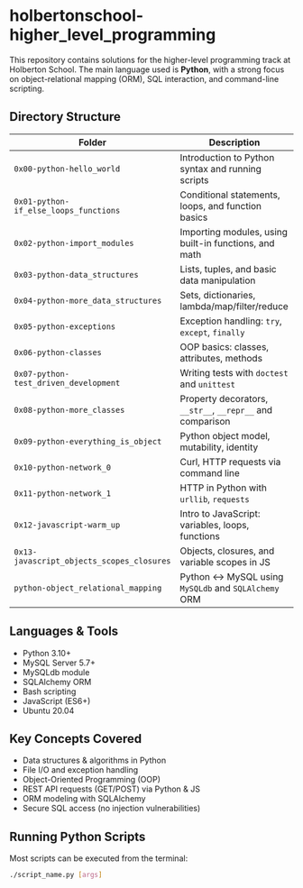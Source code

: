 # holbertonschool-higher_level_programming

This repository contains solutions for the higher-level programming track at Holberton School. The main language used is **Python**, with a strong focus on object-relational mapping (ORM), SQL interaction, and command-line scripting.

## Directory Structure

| Folder | Description |
|--------|-------------|
| `0x00-python-hello_world` | Introduction to Python syntax and running scripts |
| `0x01-python-if_else_loops_functions` | Conditional statements, loops, and function basics |
| `0x02-python-import_modules` | Importing modules, using built-in functions, and math |
| `0x03-python-data_structures` | Lists, tuples, and basic data manipulation |
| `0x04-python-more_data_structures` | Sets, dictionaries, lambda/map/filter/reduce |
| `0x05-python-exceptions` | Exception handling: `try`, `except`, `finally` |
| `0x06-python-classes` | OOP basics: classes, attributes, methods |
| `0x07-python-test_driven_development` | Writing tests with `doctest` and `unittest` |
| `0x08-python-more_classes` | Property decorators, `__str__`, `__repr__` and comparison |
| `0x09-python-everything_is_object` | Python object model, mutability, identity |
| `0x10-python-network_0` | Curl, HTTP requests via command line |
| `0x11-python-network_1` | HTTP in Python with `urllib`, `requests` |
| `0x12-javascript-warm_up` | Intro to JavaScript: variables, loops, functions |
| `0x13-javascript_objects_scopes_closures` | Objects, closures, and variable scopes in JS |
| `python-object_relational_mapping` | Python <-> MySQL using `MySQLdb` and `SQLAlchemy` ORM |

##  Languages & Tools

- Python 3.10+
- MySQL Server 5.7+
- MySQLdb module
- SQLAlchemy ORM
- Bash scripting
- JavaScript (ES6+)
- Ubuntu 20.04

##  Key Concepts Covered

- Data structures & algorithms in Python
- File I/O and exception handling
- Object-Oriented Programming (OOP)
- REST API requests (GET/POST) via Python & JS
- ORM modeling with SQLAlchemy
- Secure SQL access (no injection vulnerabilities)

##  Running Python Scripts

Most scripts can be executed from the terminal:

```bash
./script_name.py [args]


